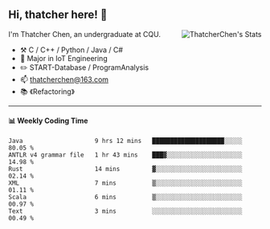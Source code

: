## Hi, thatcher here! :wave:

<img align="right" src="https://github-readme-stats.vercel.app/api?username=thatcherchen&title_color=333&text_color=777" alt="ThatcherChen's Stats" >

I'm Thatcher Chen, an undergraduate at CQU.

- :hammer_and_pick:  C / C++ / Python / Java / C# 
- :seedling:  Major in IoT Engineering
- :pencil2: START-Database / ProgramAnalysis
- :mailbox: thatcherchen@163.com
- :books: 《Refactoring》

---

#### :bar_chart: Weekly Coding Time

<!--START_SECTION:waka-->

```text
Java                    9 hrs 12 mins   ████████████████████░░░░░   80.05 %
ANTLR v4 grammar file   1 hr 43 mins    ███▓░░░░░░░░░░░░░░░░░░░░░   14.98 %
Rust                    14 mins         ▓░░░░░░░░░░░░░░░░░░░░░░░░   02.14 %
XML                     7 mins          ▒░░░░░░░░░░░░░░░░░░░░░░░░   01.11 %
Scala                   6 mins          ▒░░░░░░░░░░░░░░░░░░░░░░░░   00.97 %
Text                    3 mins          ░░░░░░░░░░░░░░░░░░░░░░░░░   00.49 %
```

<!--END_SECTION:waka-->
